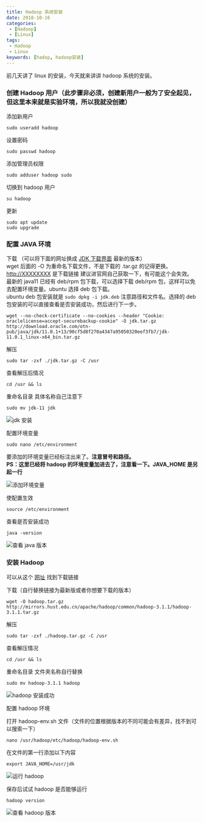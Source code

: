 ```yaml
---
title: Hadoop 系统安装
date: 2018-10-16
categories:
 - [Hadoop]
 - [Linux]
tags: 
 - Hadoop
 - Linux
keywords: [hadop, hadoop安装]
---
```


前几天讲了 linux 的安装，今天就来讲讲 hadoop 系统的安装。

<!-- more -->

### 创建 Hadoop 用户（此步骤非必须，创建新用户一般为了安全起见，但这里本来就是实验环境，所以我就没创建）

添加新用户

```shell
sudo useradd hadoop
```

设置密码

```shell
sudo passwd hadoop
```

添加管理员权限

```shell
sudo adduser hadoop sudo
```

切换到 hadoop 用户

```shell
su hadoop
```

更新

```shell
sudo apt update
sudo upgrade
```

### 配置 JAVA 环境

下载 （可以将下面的网址换成 [JDK 下载界面](https://www.oracle.com/technetwork/java/javase/downloads/index.html) 最新的版本）  
wget 后面的 -O 为重命名下载文件，不是下载的 .tar.gz 的记得更换。<http://XXXXXXXX> 是下载链接 建议进官网自己获取一下，有可能这个会失效。  
最新的 java11 已经有 deb/rpm 包下载，可以选择下载 deb/rpm 包，这样可以免去配置环境变量。ubuntu 选择 deb 包下载。  
ubuntu deb 包安装就是 `sudo dpkg -i jdk.deb` 注意路径和文件名。选择的 deb 包安装的可以直接查看是否安装成功，然后进行下一步。

```shell
wget --no-check-certificate --no-cookies --header "Cookie: oraclelicense=accept-securebackup-cookie" -O jdk.tar.gz http://download.oracle.com/otn-pub/java/jdk/11.0.1+13/90cf5d8f270a4347a95050320eef3fb7/jdk-11.0.1_linux-x64_bin.tar.gz
```

解压

```shell
sudo tar -zxf ./jdk.tar.gz -C /usr
```

查看解压后情况

```shell
cd /usr && ls
```

重命名目录 具体名称自己注意下

```shell
sudo mv jdk-11 jdk
```

![jdk 安装](https://blog-1253491707.piccd.myqcloud.com/imgs/20181016212800.png/style)

配置环境变量

```shell
sudo nano /etc/environment
```

要添加的环境变量已经标注出来了。**注意冒号和路径。**  
**PS：这里已经将 hadoop 的环境变量加进去了，注意看一下。JAVA_HOME 是另起一行**

![添加环境变量](https://blog-1253491707.piccd.myqcloud.com/imgs/20181016213627.png/style)

使配置生效

```shell
source /etc/environment
```

查看是否安装成功

```shell
java -version
```

![查看 java 版本](https://blog-1253491707.piccd.myqcloud.com/imgs/20181016214131.png/style)

### 安装 Hadoop

可以从这个 [网址](http://mirrors.hust.edu.cn/apache/hadoop/common/) 找到下载链接

下载（自行替换链接为最新版或者你想要下载的版本）

```shell
wget -O hadoop.tar.gz http://mirrors.hust.edu.cn/apache/hadoop/common/hadoop-3.1.1/hadoop-3.1.1.tar.gz
```

解压

```shell
sudo tar -zxf ./hadoop.tar.gz -C /usr
```

查看解压情况

```shell
cd /usr && ls
```

重命名目录 文件夹名称自行替换

```shell
sudo mv hadoop-3.1.1 hadoop
```

![hadoop 安装成功](https://blog-1253491707.piccd.myqcloud.com/imgs/20181016215232.png/style)

配置 hadoop 环境

打开 hadoop-env.sh 文件（文件的位置根据版本的不同可能会有差异，找不到可以搜索一下）

```shell
nano /usr/hadoop/etc/hadoop/hadoop-env.sh
```

在文件的第一行添加以下内容

```shell
export JAVA_HOME=/usr/jdk
```

![运行 hadoop](https://blog-1253491707.piccd.myqcloud.com/imgs/20181016215558.png/style)

保存后试试 hadoop 是否能够运行

```shell
hadoop version
```

![查看 hadoop 版本](https://blog-1253491707.piccd.myqcloud.com/imgs/20181016215655.png/style)
